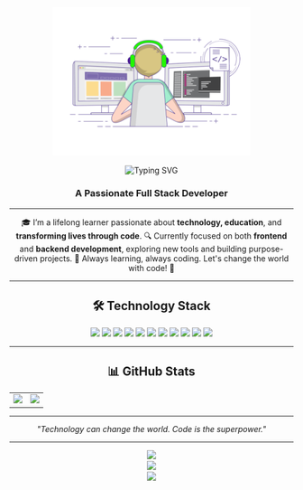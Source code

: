 <!-- Banner -->
<p align="center">
  <img src="https://raw.githubusercontent.com/devSouvik/devSouvik/master/gif3.gif" width="350px" />
</p>

<div align="center">
  <img src="https://readme-typing-svg.herokuapp.com?font=Fira+Code&size=22&pause=1000&center=true&vCenter=true&width=700&lines=Hi%2C+my+name+is+Guilherme+Ancheschi+Werneck+Pereira!;Full+Stack+Developer+passionate+about+technology.;Let's+change+the+world+with+code!" alt="Typing SVG" />
</div>

<h3 align="center">A Passionate Full Stack Developer</h3>

---

<!-- Description -->
<p align="center">
🎓 I’m a lifelong learner passionate about <strong>technology, education</strong>, and <strong>transforming lives through code</strong>.  
🔍 Currently focused on both <strong>frontend</strong> and <strong>backend development</strong>, exploring new tools and building purpose-driven projects.  
🧠 Always learning, always coding. Let's change the world with code! 🚀
</p>

---

<!-- Tech Stack -->
<h2 align="center">🛠️ Technology Stack</h2>
<p align="center">
  <img src="https://img.shields.io/badge/HTML5-E34F26?style=for-the-badge&logo=html5&logoColor=white"/>
  <img src="https://img.shields.io/badge/CSS3-1572B6?style=for-the-badge&logo=css3&logoColor=white"/>
  <img src="https://img.shields.io/badge/JavaScript-F7DF1E?style=for-the-badge&logo=javascript&logoColor=black"/>
  <img src="https://img.shields.io/badge/TypeScript-007ACC?style=for-the-badge&logo=typescript&logoColor=white"/>
  <img src="https://img.shields.io/badge/React-20232A?style=for-the-badge&logo=react&logoColor=61DAFB"/>
  <img src="https://img.shields.io/badge/Node.js-43853D?style=for-the-badge&logo=node.js&logoColor=white"/>
  <img src="https://img.shields.io/badge/Tailwind_CSS-38B2AC?style=for-the-badge&logo=tailwind-css&logoColor=white"/>
  <img src="https://img.shields.io/badge/Flask-000000?style=for-the-badge&logo=flask&logoColor=white"/>
  <img src="https://img.shields.io/badge/Django-092E20?style=for-the-badge&logo=django&logoColor=white"/>
  <img src="https://img.shields.io/badge/Docker-2496ED?style=for-the-badge&logo=docker&logoColor=white"/>
  <img src="https://img.shields.io/badge/Flutter-02569B?style=for-the-badge&logo=flutter&logoColor=white"/>
</p>

---

<!-- GitHub Stats -->
<h2 align="center">📊 GitHub Stats</h2>
<div align="center">
  <table>
    <tr>
      <td>
        <img src="https://github-profile-summary-cards.vercel.app/api/cards/stats?username=GuigohC0D3&theme=radical" />
      </td>
      <td>
        <img src="https://github-profile-summary-cards.vercel.app/api/cards/repos-per-language?username=GuigohC0D3&theme=radical" />
      </td>
    </tr>
  </table>
</div>

---

<!-- Quote -->
<p align="center"><i>"Technology can change the world. Code is the superpower."</i></p>

---

<!-- Footer Contact -->
<p align="center">
  <a href="https://instagram.com/guigohwerneck" target="_blank" style="text-decoration:none;">
    <img src="https://img.shields.io/badge/Instagram-E4405F?style=for-the-badge&logo=instagram&logoColor=white" />
  </a>
</br>
  <a href="https://github.com/GuigohC0D3" target="_blank" style="text-decoration:none;">
    <img src="https://img.shields.io/badge/GitHub-000000?style=for-the-badge&logo=github&logoColor=white" />
  </a>
  </br>
  <a href="https://linkedin.com/in/seu-usuario" target="_blank" style="text-decoration:none;">
    <img src="https://img.shields.io/badge/LinkedIn-0A66C2?style=for-the-badge&logo=linkedin&logoColor=white" />
  </a>
</p>
